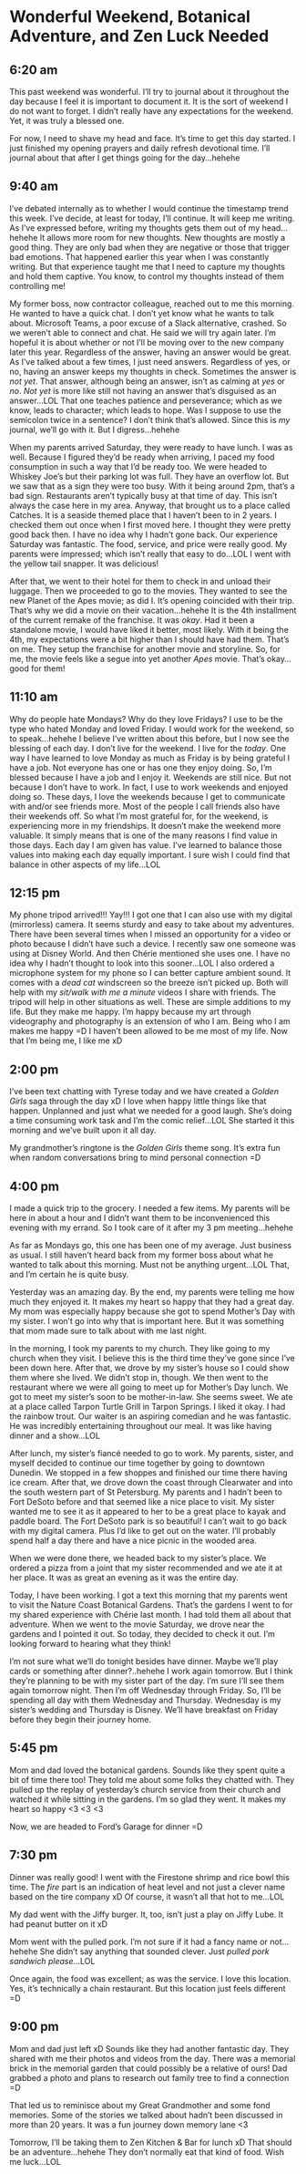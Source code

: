 # Wonderful Weekend, Botanical Adventure, and Zen Luck Needed

## 6:20 am

This past weekend was wonderful. I’ll try to journal about it throughout the day because I feel it is important to document it. It is the sort of weekend I do not want to forget. I didn’t really have any expectations for the weekend. Yet, it was truly a blessed one.

For now, I need to shave my head and face. It’s time to get this day started. I just finished my opening prayers and daily refresh devotional time. I’ll journal about that after I get things going for the day…hehehe

## 9:40 am

I’ve debated internally as to whether I would continue the timestamp trend this week. I’ve decide, at least for today, I’ll continue. It will keep me writing. As I’ve expressed before, writing my thoughts gets them out of my head…hehehe It allows more room for new thoughts. New thoughts are mostly a good thing. They are only bad when they are negative or those that trigger bad emotions. That happened earlier this year when I was constantly writing. But that experience taught me that I need to capture my thoughts and hold them captive. You know, to control my thoughts instead of them controlling me!

My former boss, now contractor colleague, reached out to me this morning. He wanted to have a quick chat. I don’t yet know what he wants to talk about. Microsoft Teams, a poor excuse of a Slack alternative, crashed. So we weren’t able to connect and chat. He said we will try again later. I’m hopeful it is about whether or not I’ll be moving over to the new company later this year. Regardless of the answer, having an answer would be great. As I’ve talked about a few times, I just need answers. Regardless of yes, or no, having an answer keeps my thoughts in check. Sometimes the answer is *not yet*. That answer, although being an answer, isn’t as calming at *yes* or *no*. *Not yet* is more like still not having an answer that’s disguised as an answer…LOL That one teaches patience and perseverance; which as we know, leads to character; which leads to hope. Was I suppose to use the semicolon twice in a sentence? I don’t think that’s allowed. Since this is *my* journal, we’ll go with it. But I digress…hehehe

When my parents arrived Saturday, they were ready to have lunch. I was as well. Because I figured they’d be ready when arriving, I paced my food consumption in such a way that I’d be ready too. We were headed to Whiskey Joe’s but their parking lot was full. They have an overflow lot. But we saw that as a sign they were too busy. With it being around 2pm, that’s a bad sign. Restaurants aren’t typically busy at that time of day. This isn’t always the case here in my area. Anyway, that brought us to a place called Catches. It is a seaside themed place that I haven’t been to in 2 years. I checked them out once when I first moved here. I thought they were pretty good back then. I have no idea why I hadn’t gone back. Our experience Saturday was fantastic. The food, service, and price were really good. My parents were impressed; which isn’t really that easy to do…LOL I went with the yellow tail snapper. It was delicious!

After that, we went to their hotel for them to check in and unload their luggage. Then we proceeded to go to the movies. They wanted to see the new Planet of the Apes movie; as did I. It’s opening coincided with their trip. That’s why we did a movie on their vacation…hehehe It is the 4th installment of the current remake of the franchise. It was *okay*. Had it been a standalone movie, I would have liked it better, most likely. With it being the 4th, my expectations were a bit higher than I should have had them. That’s on me. They setup the franchise for another movie and storyline. So, for me, the movie feels like a segue into yet another *Apes* movie. That’s okay…good for them!

## 11:10 am

Why do people hate Mondays? Why do they love Fridays? I use to be the type who hated Monday and loved Friday. I would work for the weekend, so to speak…hehehe I believe I’ve written about this before, but I now see the blessing of each day. I don’t live for the weekend. I live for the *today*. One way I have learned to love Monday as much as Friday is by being grateful I have a job. Not everyone has one or has one they enjoy doing. So, I’m blessed because I have a job and I enjoy it. Weekends are still nice. But not because I don’t have to work. In fact, I use to work weekends and enjoyed doing so. These days, I love the weekends because I get to communicate with and/or see friends more. Most of the people I call friends also have their weekends off. So what I’m most grateful for, for the weekend, is experiencing more in my friendships. It doesn’t make the weekend more valuable. It simply means that is one of the many reasons I find value in those days. Each day I am given has value. I’ve learned to balance those values into making each day equally important. I sure wish I could find that balance in other aspects of my life…LOL

## 12:15 pm

My phone tripod arrived!!! Yay!!! I got one that I can also use with my digital (mirrorless) camera. It seems sturdy and easy to take about my adventures. There have been several times when I missed an opportunity for a video or photo because I didn’t have such a device. I recently saw one someone was using at Disney World. And then Chérie mentioned she uses one. I have no idea why I hadn’t thought to look into this sooner…LOL I also ordered a microphone system for my phone so I can better capture ambient sound. It comes with a *dead cat* windscreen so the breeze isn’t picked up. Both will help with my *sit/walk with me a minute* videos I share with friends. The tripod will help in other situations as well. These are simple additions to my life. But they make me happy. I’m happy because my art through videography and photography is an extension of who I am. Being who I am makes me happy =D I haven’t been allowed to be me most of my life. Now that I’m being me, I like me xD

## 2:00 pm

I’ve been text chatting with Tyrese today and we have created a *Golden Girls* saga through the day xD I love when happy little things like that happen. Unplanned and just what we needed for a good laugh. She’s doing a time consuming work task and I’m the comic relief…LOL She started it this morning and we’ve built upon it all day.

My grandmother’s ringtone is the *Golden Girls* theme song. It’s extra fun when random conversations bring to mind personal connection =D

## 4:00 pm

I made a quick trip to the grocery. I needed a few items. My parents will be here in about a hour and I didn’t want them to be inconvenienced this evening with my errand. So I took care of it after my 3 pm meeting…hehehe

As far as Mondays go, this one has been one of my average. Just business as usual. I still haven’t heard back from my former boss about what he wanted to talk about this morning. Must not be anything urgent…LOL That, and I’m certain he is quite busy.

Yesterday was an amazing day. By the end, my parents were telling me how much they enjoyed it. It makes my heart so happy that they had a great day. My mom was especially happy because she got to spend Mother’s Day with my sister. I won’t go into why that is important here. But it was something that mom made sure to talk about with me last night.

In the morning, I took my parents to my church. They like going to my church when they visit. I believe this is the third time they’ve gone since I’ve been down here. After that, we drove by my sister’s house so I could show them where she lived. We didn’t stop in, though. We then went to the restaurant where we were all going to meet up for Mother’s Day lunch. We got to meet my sister’s soon to be mother-in-law. She seems sweet. We ate at a place called Tarpon Turtle Grill in Tarpon Springs. I liked it okay. I had the rainbow trout. Our waiter is an aspiring comedian and he was fantastic. He was incredibly entertaining throughout our meal. It was like having dinner and a show…LOL

After lunch, my sister’s fiancé needed to go to work. My parents, sister, and myself decided to continue our time together by going to downtown Dunedin. We stopped in a few shoppes and finished our time there having ice cream. After that, we drove down the coast through Clearwater and into the south western part of St Petersburg. My parents and I hadn’t been to Fort DeSoto before and that seemed like a nice place to visit. My sister wanted me to see it as it appeared to her to be a great place to kayak and paddle board. The Fort DeSoto park is so beautiful! I can’t wait to go back with my digital camera. Plus I’d like to get out on the water. I’ll probably spend half a day there and have a nice picnic in the wooded area.

When we were done there, we headed back to my sister’s place. We ordered a pizza from a joint that my sister recommended and we ate it at her place. It was as great an evening as it was the entire day.

Today, I have been working. I got a text this morning that my parents went to visit the Nature Coast Botanical Gardens. That’s the gardens I went to for my shared experience with Chérie last month. I had told them all about that adventure. When we went to the movie Saturday, we drove near the gardens and I pointed it out. So today, they decided to check it out. I’m looking forward to hearing what they think!

I’m not sure what we’ll do tonight besides have dinner. Maybe we’ll play cards or something after dinner?..hehehe I work again tomorrow. But I think they’re planning to be with my sister part of the day. I’m sure I’ll see them again tomorrow night. Then I’m off Wednesday through Friday. So, I’ll be spending all day with them Wednesday and Thursday. Wednesday is my sister’s wedding and Thursday is Disney. We’ll have breakfast on Friday before they begin their journey home.

## 5:45 pm

Mom and dad loved the botanical gardens. Sounds like they spent quite a bit of time there too! They told me about some folks they chatted with. They pulled up the replay of yesterday’s church service from their church and watched it while sitting in the gardens. I’m so glad they went. It makes my heart so happy <3 <3 <3

Now, we are headed to Ford’s Garage for dinner =D

## 7:30 pm

Dinner was really good! I went with the Firestone shrimp and rice bowl this time. The *fire* part is an indication of heat level and not just a clever name based on the tire company xD Of course, it wasn’t all that hot to me…LOL

My dad went with the Jiffy burger.  It, too, isn’t just a play on Jiffy Lube. It had peanut butter on it xD

Mom went with the pulled pork. I’m not sure if it had a fancy name or not…hehehe She didn’t say anything that sounded clever. Just *pulled pork sandwich please*…LOL

Once again, the food was excellent; as was the service. I love this location. Yes, it’s technically a chain restaurant. But this location just feels different =D

## 9:00 pm

Mom and dad just left xD Sounds like they had another fantastic day. They shared with me their photos and videos from the day. There was a memorial brick in the memorial garden that could possibly be a relative of ours! Dad grabbed a photo and plans to research out family tree to find a connection =D

That led us to reminisce about my Great Grandmother and some fond memories. Some of the stories we talked about hadn’t been discussed in more than 20 years. It was a fun journey down memory lane <3

Tomorrow, I’ll be taking them to Zen Kitchen & Bar for lunch xD That should be an adventure…hehehe They don’t normally eat that kind of food. Wish me luck…LOL